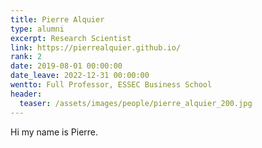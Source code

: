```yaml
---
title: Pierre Alquier
type: alumni
excerpt: Research Scientist
link: https://pierrealquier.github.io/
rank: 2
date: 2019-08-01 00:00:00
date_leave: 2022-12-31 00:00:00
wentto: Full Professor, ESSEC Business School
header:
  teaser: /assets/images/people/pierre_alquier_200.jpg
---
```


Hi my name is Pierre.
